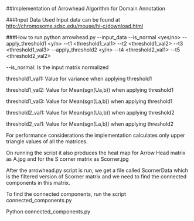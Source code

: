 ##Implementation	of	Arrowhead	Algorithm	for	Domain Annotation

###Input	Data	Used
Input data can be found at http://chromosome.sdsc.edu/mouse/hi-c/download.html

###How to run
python	arrowhead.py	--input_data	<inputfile>	--is_normal	<yes/no>	--apply_threshold1	<y/n>	--t1	<threshold1_val1>	--t2	<threshold1_val2>	--t3	<threshold1_val3>	--apply_threshold2	<y/n>	--t4	<threshold2_val1>	--t5	<threshold2_val2>

--is_normal: Is the input matrix normalized

threshold1_val1:	Value	for	variance	when	applying	threshold1

threshold1_val2:	Value	for	Mean(sgn(Ua,b))	when	applying	threshold1

threshold1_val3:	Value	for	Mean(sgn(La,b))	when	applying	threshold1

threshold2_val1:	Value	for	Mean(sgn(Ua,b))	when	applying	threshold2

threshold2_val1:	Value	for	Mean(sgn(La,b))	when	applying	threshold2	

For	performance	considerations	the	implementation	calculates	only	upper	triangle	values	of	all	the	matrices.	

On	running	the	script	it	also	produces	the	heat	map	for	Arrow	Head	matrix	as	A.jpg	and	for	the S	corner	matrix	as	Scorner.jpg

After	the	arrowhead.py	script	is	run,	we	get	a	file	called	ScornerData	which	is	the	filtered version	of	Scorner	matrix	and	we	need	to	find	the	connected	components	in	this	matrix.

To	find	the	connected	components,	run	the	script	connected_components.py

Python	connected_components.py
